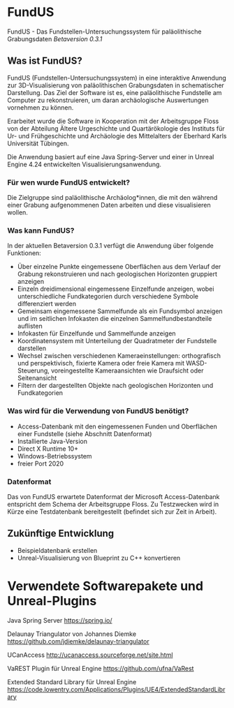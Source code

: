 # FundUS
FundUS - Das Fundstellen-Untersuchungssystem für paläolithische Grabungsdaten
_Betaversion 0.3.1_

## Was ist FundUS?

FundUS (Fundstellen-Untersuchungssystem) in eine interaktive Anwendung zur 3D-Visualisierung von paläolithischen Grabungsdaten in schematischer Darstellung. Das Ziel der Software ist es, eine paläolithische Fundstelle am Computer zu rekonstruieren, um daran archäologische Auswertungen vornehmen zu können.

Erarbeitet wurde die Software in Kooperation mit der Arbeitsgruppe Floss von der Abteilung Ältere Urgeschichte und Quartärökologie des Instituts für Ur- und Frühgeschichte und Archäologie des Mittelalters der Eberhard Karls Universität Tübingen.

Die Anwendung basiert auf eine Java Spring-Server und einer in Unreal Engine 4.24 entwickelten Visualisierungsanwendung.

### Für wen wurde FundUS entwickelt?

Die Zielgruppe sind paläolithische Archäolog\*innen, die mit den während einer Grabung aufgenommenen Daten arbeiten und diese visualisieren wollen.

### Was kann FundUS?

In der aktuellen Betaversion 0.3.1 verfügt die Anwendung über folgende Funktionen:

- Über einzelne Punkte eingemessene Oberflächen aus dem Verlauf der Grabung rekonstruieren und nach geologischen Horizonten gruppiert anzeigen
- Einzeln dreidimensional eingemessene Einzelfunde anzeigen, wobei unterschiedliche Fundkategorien durch verschiedene Symbole differenziert werden
- Gemeinsam eingemessene Sammelfunde als ein Fundsymbol anzeigen und im seitlichen Infokasten die einzelnen Sammelfundbestandteile auflisten
- Infokasten für Einzelfunde und Sammelfunde anzeigen
- Koordinatensystem mit Unterteilung der Quadratmeter der Fundstelle darstellen
- Wechsel zwischen verschiedenen Kameraeinstellungen: orthografisch und perspektivisch, fixierte Kamera oder freie Kamera mit WASD-Steuerung, voreingestellte Kameraansichten wie Draufsicht oder Seitenansicht
- Filtern der dargestellten Objekte nach geologischen Horizonten und Fundkategorien

### Was wird für die Verwendung von FundUS benötigt?

- Access-Datenbank mit den eingemessenen Funden und Oberflächen einer Fundstelle (siehe Abschnitt Datenformat)
- Installierte Java-Version
- Direct X Runtime 10+
- Windows-Betriebssystem
- freier Port 2020

### Datenformat

Das von FundUS erwartete Datenformat der Microsoft Access-Datenbank entspricht dem Schema der Arbeitsgruppe Floss. Zu Testzwecken wird in Kürze eine Testdatenbank bereitgestellt (befindet sich zur Zeit in Arbeit).

## Zukünftige Entwicklung

- Beispieldatenbank erstellen
- Unreal-Visualisierung von Blueprint zu C++ konvertieren

# Verwendete Softwarepakete und Unreal-Plugins

Java Spring Server
https://spring.io/

Delaunay Triangulator von Johannes Diemke
https://github.com/jdiemke/delaunay-triangulator

UCanAccess
http://ucanaccess.sourceforge.net/site.html

VaREST Plugin für Unreal Engine
https://github.com/ufna/VaRest

Extended Standard Library für Unreal Engine
https://code.lowentry.com/Applications/Plugins/UE4/ExtendedStandardLibrary